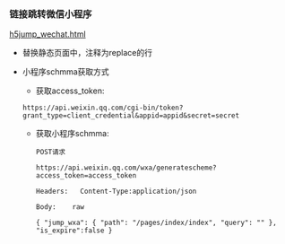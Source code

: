 ### 链接跳转微信小程序

[h5jump_wechat.html](https://github.com/zhangyudd/wechat/blob/master/h5jump_wechat.html)

* 替换静态页面中，注释为replace的行

* 小程序schmma获取方式

  * 获取access_token:

  `https://api.weixin.qq.com/cgi-bin/token?grant_type=client_credential&appid=appid&secret=secret`

  * 获取小程序schmma:

    `POST请求`

    `https://api.weixin.qq.com/wxa/generatescheme?access_token=access_token`

    `Headers:	Content-Type:application/json`

    `Body:    raw   `

    `{
        "jump_wxa":
        {
            "path": "/pages/index/index",
            "query": ""
    	    },
        "is_expire":false
    }`

    

    



